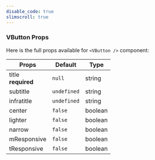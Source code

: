```yaml
---
disable_code: true
slimscroll: true
---
```


### VButton Props

Here is the full props available for `<VButton />` component:

| Props                  | Default                                       | Type    |
| ---------------------- | --------------------------------------------- | ------- |
| title<br/>**required** | <span class="is-null">`null`</span>           | string  |
| subtitle               | <span class="is-undefined">`undefined`</span> | string  |
| infratitle             | <span class="is-undefined">`undefined`</span> | string  |
| center                 | <span class="is-boolean">`false`</span>       | boolean |
| lighter                | <span class="is-boolean">`false`</span>       | boolean |
| narrow                 | <span class="is-boolean">`false`</span>       | boolean |
| mResponsive            | <span class="is-boolean">`false`</span>       | boolean |
| tResponsive            | <span class="is-boolean">`false`</span>       | boolean |
